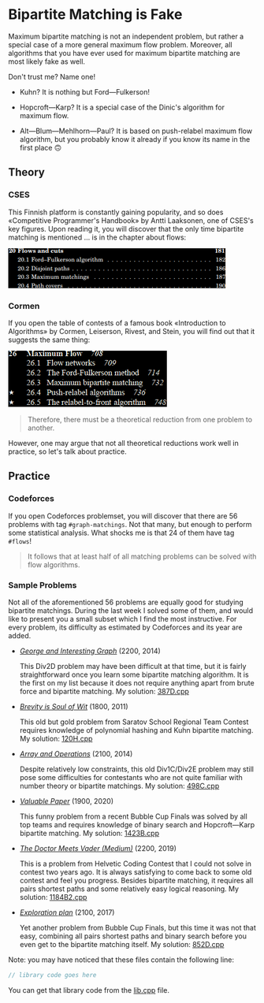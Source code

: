 # Bipartite Matching is Fake

Maximum bipartite matching is not an independent problem, but rather a special case of a more general maximum flow problem. Moreover, all algorithms that you have ever used for maximum bipartite matching are most likely fake as well.

Don't trust me? Name one!

- Kuhn? It is nothing but Ford—Fulkerson!

- Hopcroft—Karp? It is a special case of the Dinic's algorithm for maximum flow.

- Alt—Blum—Mehlhorn—Paul? It is based on push-relabel maximum flow algorithm, but you probably know it already if you know its name in the first place 🙃

## Theory

### CSES

This Finnish platform is constantly gaining popularity, and so does «Competitive Programmer's Handbook» by Antti Laaksonen, one of CSES's key figures. Upon reading it, you will discover that the only time bipartite matching is mentioned … is in the chapter about flows:

![bipartite matching is a special case of a flow](cses-toc-inv.png)

### Cormen

If you open the table of contests of a famous book «Introduction to Algorithms» by Cormen, Leiserson, Rivest, and Stein, you will find out that it suggests the same thing:

![bipartite matching is a special case of a flow](clrs-toc-inv.png)

> Therefore, there must be a theoretical reduction from one problem to another.

However, one may argue that not all theoretical reductions work well in practice, so let's talk about practice.

## Practice

### Codeforces

If you open Codeforces problemset, you will discover that there are 56 problems with tag `#graph-matchings`. Not that many, but enough to perform some statistical analysis. What shocks me is that 24 of them have tag `#flows`! 

> It follows that at least half of all matching problems can be solved with flow algorithms.

### Sample Problems

Not all of the aforementioned 56 problems are equally good for studying bipartite matchings. During the last week I solved some of them, and would like to present you a small subset which I find the most instructive. For every problem, its difficulty as estimated by Codeforces and its year are added.

- [_George and Interesting Graph_](https://codeforces.com/problemset/problem/387/D) (2200, 2014)

    This Div2D problem may have been difficult at that time, but it is fairly straightforward once you learn some bipartite matching algorithm. It is the first on my list because it does not require anything apart from brute force and bipartite matching. My solution: [387D.cpp](387D.cpp)

- [_Brevity is Soul of Wit_](https://codeforces.com/problemset/problem/120/H) (1800, 2011)

    This old but gold problem from Saratov School Regional Team Contest requires knowledge of polynomial hashing and Kuhn bipartite matching. My solution: [120H.cpp](120H.cpp)

- [_Array and Operations_](https://codeforces.com/problemset/problem/498/C) (2100, 2014)

    Despite relatively low constraints, this old Div1C/Div2E problem may still pose some difficulties for contestants who are not quite familiar with number theory or bipartite matchings. My solution: [498C.cpp](498C.cpp)

- [_Valuable Paper_](https://codeforces.com/problemset/problem/1423/B) (1900, 2020)

    This funny problem from a recent Bubble Cup Finals was solved by all top teams and requires knowledge of binary search and Hopcroft—Karp bipartite matching. My solution: [1423B.cpp](1423B.cpp)

- [_The Doctor Meets Vader (Medium)_](https://codeforces.com/problemset/problem/1184/B2) (2200, 2019)

    This is a problem from Helvetic Coding Contest that I could not solve in contest two years ago. It is always satisfying to come back to some old contest and feel you progress. Besides bipartite matching, it requires all pairs shortest paths and some relatively easy logical reasoning. My solution: [1184B2.cpp](1184B2.cpp)

- [_Exploration plan_](https://codeforces.com/problemset/problem/852/D) (2100, 2017)

    Yet another problem from Bubble Cup Finals, but this time it was not that easy, combining all pairs shortest paths and binary search before you even get to the bipartite matching itself. My solution: [852D.cpp](852D.cpp)

Note: you may have noticed that these files contain the following line:
```cpp
// library code goes here
```
You can get that library code from the [lib.cpp](lib.cpp) file.
